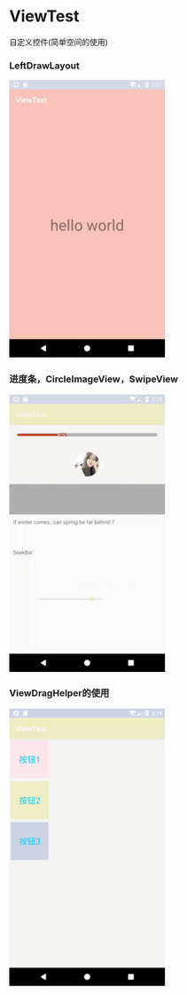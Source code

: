 # ViewTest
自定义控件(简单空间的使用)<br/>
<h3>LeftDrawLayout</h3>
<img src='https://github.com/zoufulai/ViewTest/blob/master/app/src/main/res/drawable/dev.gif' height='500'/>
<h3>进度条，CircleImageView，SwipeView</h3>
<img src='https://github.com/zoufulai/ViewTest/blob/master/app/src/main/res/drawable/all.gif' height='500'/>
<h3>ViewDragHelper的使用</h3>
<img src='https://github.com/zoufulai/ViewTest/blob/master/app/src/main/res/drawable/swipe.gif' height='500'/>
